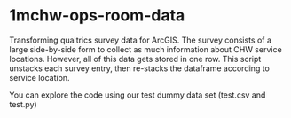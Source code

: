 # 1mchw-ops-room-data
Transforming qualtrics survey data for ArcGIS. The survey consists of a large side-by-side form to collect as much information about CHW service locations. However, all of this data gets stored in one row. This script unstacks each survey entry, then re-stacks the dataframe according to service location.

You can explore the code using our test dummy data set (test.csv and test.py)
